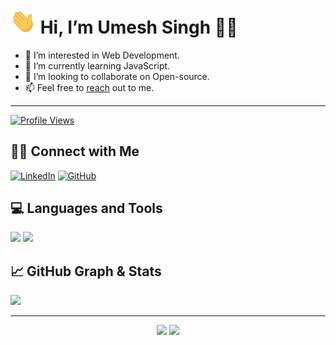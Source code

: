 # <img src="https://raw.githubusercontent.com/ABSphreak/ABSphreak/master/gifs/Hi.gif" width="41px"> Hi, I’m Umesh Singh 👨‍💻
- 👀 I’m interested in Web Development.
- 🌱 I’m currently learning JavaScript.
- 💞️ I’m looking to collaborate on Open-source.
- 📫 Feel free to [reach](https://www.linkedin.com/in/umeshsingh19/) out to me.

---

[![Profile Views](https://komarev.com/ghpvc/?username=Umesh-01&label=Profile%20Views&color=0e75b6&style=flat)](https://github.com/Umesh-01)

## 🤝🏻 Connect with Me
<div align="left"> 
       
[![LinkedIn](https://img.shields.io/badge/LinkedIn-0077B5?style=flat&logo=linkedin&logoColor=white)](https://www.linkedin.com/in/umeshsingh19)
[![GitHub](https://img.shields.io/badge/GitHub-333?style=flat&logo=github&logoColor=white)](https://github.com/Umesh-01)
</div>

## 💻 Languages and Tools
<div align="left"> 
<img src="https://img.shields.io/badge/Python-3776AB?style=flat&logo=python&logoColor=ffd343" height="25">
<img src="https://img.shields.io/badge/Java-ED8B00?style=flat&logo=java&logoColor=white" height="25">
</div>

## 📈 GitHub Graph & Stats
<img src="https://activity-graph.herokuapp.com/graph?username=Umesh-01&theme=xcode">
  
---

<p align="center">
<img width="49%" src="https://github-readme-stats.vercel.app/api?username=Umesh-01&show_icons=true&theme=tokyonight" />
<img width="49%" src="https://github-readme-streak-stats.herokuapp.com/?user=Umesh-01&theme=tokyonight" />
</p>

<!---
Add a graph eaten by snake
Add a dino game
Add a thanks note at last
--->
